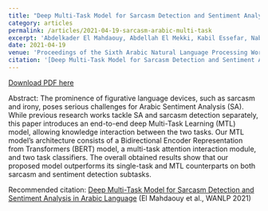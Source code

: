 ```yaml
---
title: "Deep Multi-Task Model for Sarcasm Detection and Sentiment Analysis in Arabic Language"
category: articles
permalink: /articles/2021-04-19-sarcasm-arabic-multi-task
excerpt: 'Abdelkader El Mahdaouy, Abdellah El Mekki, Kabil Essefar, Nabil El Mamoun, Ismail Berrada, Ahmed Khoumsi'
date: 2021-04-19
venue: 'Proceedings of the Sixth Arabic Natural Language Processing Workshop'
citation: '[Deep Multi-Task Model for Sarcasm Detection and Sentiment Analysis in Arabic Language](https://aclanthology.org/2021.wanlp-1.42) (El Mahdaouy et al., WANLP 2021)'
---
```


<a href='https://aclanthology.org/2021.wanlp-1.42.pdf'>Download PDF here</a>

Abstract: The prominence of figurative language devices, such as sarcasm and irony, poses serious challenges for Arabic Sentiment Analysis (SA). While previous research works tackle SA and sarcasm detection separately, this paper introduces an end-to-end deep Multi-Task Learning (MTL) model, allowing knowledge interaction between the two tasks. Our MTL model’s architecture consists of a Bidirectional Encoder Representation from Transformers (BERT) model, a multi-task attention interaction module, and two task classifiers. The overall obtained results show that our proposed model outperforms its single-task and MTL counterparts on both sarcasm and sentiment detection subtasks.


 Recommended citation: [Deep Multi-Task Model for Sarcasm Detection and Sentiment Analysis in Arabic Language](https://aclanthology.org/2021.wanlp-1.42) (El Mahdaouy et al., WANLP 2021)